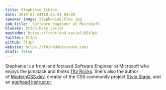 ```yaml
---
title: Stephanie Eckles
date: 2019-07-24T18:52:51-04:00
speaker_image: StephanieEckles.jpg
job_title:  Software Engineer at Microsoft
bluesky: 5t3ph.bsky.social
mastodon: https://front-end.social/@5t3ph
twitter: 5t3ph
github: 5t3ph
website: https://thinkdobecreate.com/
draft: false
---
```


Stephanie is a front-end focused Software Engineer at Microsoft who enjoys the jamstack and thinks [11ty Rocks](https://11ty.rocks/). She's also the author of [ModernCSS.dev](https://moderncss.dev/), creator of the CSS community project [Style Stage](https://stylestage.dev/), and an [egghead instructor](https://egghead.io/instructors/stephanie-eckles?af=2s65ms).

